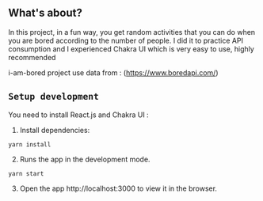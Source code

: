 
## What's about?

In this project, in a fun way, you get random activities that you can do when you are bored according to the number of people.
I did it to practice API consumption and I experienced Chakra UI which is very easy to use, highly recommended

i-am-bored project use data from : (https://www.boredapi.com/)

## `Setup development`

You need to install React.js and Chakra UI :

1.  Install dependencies:
```
yarn install
```
2. Runs the app in the development mode.

```
yarn start
```
3. Open the app http://localhost:3000 to view it in the browser.

